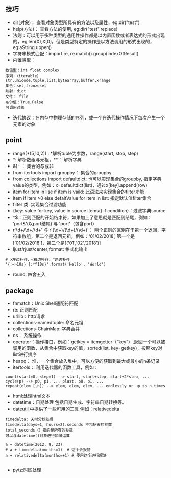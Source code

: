 ## 技巧

- dir(对象)： 查看对象类型所具有的方法以及属性，eg:dir("test")
- help(方法)： 查看方法的使用, eg:dir("test".replace)
- 法则：可以用于多种类型的通用性操作都是以内置函数或者表达式的形式出现的，eg:len(X),X[0]。但是类型特定的操作是以方法调用的形式出现的，eg:aString.upper()
- 字符串模式匹配：import re, re.match().group(indexOfResult)
- 内置类型：

```
数值型：int float complex
序列：（iterable）
str,unicode,tuple,list,bytearray,buffer,xrange
集合：set,fronzeset
映射：dict
文件： file
布尔值：True,False
可调用对象
```


- 迭代协议：在内存中物理存储的序列，或一个在迭代操作情况下每次产生一个元素的对象

## point

- range(*(5,10,2)) : *解析tuple为参数，range(start, stop, step)
- *: 解析数组与元祖，**： 解析字典
- &}- ： 集合的与或非
- from itertools import groupby： 集合的groupby
- from collections import defaultdict: 也可以实现集合的groupby, 指定字典value的类型，例如：x=defaultdict(list)，通过x[key].append(row)
- item for item in lise if item is vaild: 此语法来实现集合的filter功能
- item if item >0 else defaltValue for item in list: 指定默认值filter集合
- filter 类: 实现集合过滤功能 
- {key: value for key, value in source.items() if condition}：过滤字典source
- ^$：正则匹配的开始结束符，如果加上了意思就是匹配到结尾，例如： ‘port&’(以port结尾) 与 'port'（包含port）
- r'\d+/\d+/\d+' 与 r'(\d+)/(\d+)/(\d+)'： 两个正则的区别在于第一个返回，字符串数组，第二个是返回元祖，例如：‘01/02/2018’, 第一个是['01/02/2018']，第二个是[('01','02','2018')]
- ljust/rjust/center;format: 格式化输出

```
# >左边补齐，<右边补齐，^两边补齐
'{:=>10s} {:*^10s}'.format('Hello', 'World')
```
- round: 四舍五入

## package

- fnmatch：Unix Shell通配符匹配
- re: 正则匹配
- urllib：http请求
- collections-namedtuple: 命名元祖
- collections-ChainMap: 字典合并
- os： 系统操作
- operator：操作接口，例如：getkey = itemgetter（“key”）,返回一个可以被调用的函数，从集合中获取key的值，sorted(list, key=getkey)，按照key对list进行排序
- heapq： 堆，一个集合放入堆中，可以方便的获取到最大或最小的n条记录
- itertools： 利用迭代器的函数工具，例如：

```
count(start=0, step=1) --> start, start+step, start+2*step, ...
cycle(p) --> p0, p1, ... plast, p0, p1, ...
repeat(elem [,n]) --> elem, elem, elem, ... endlessly or up to n times
```
- html:处理html文本
- datetime：日期处理 包括日期生成、字符串日期转换等。
- dateutil 中提供了一些可用的工具 例如：relativedelta

```
timedelta: 天时分秒处理 
timedelta(days=1, hours=2).seconds 不包括天的秒数 
total_seconds（）指的是所有的秒数
可以与datetime()对象进行加减运算

a = datetime(2012, 9, 23)
# a + timedelta(months=1)  # 这个会报错
a + relativedelta(months=+1) # 使用这个进行解决
 
```
- pytz:时区处理
